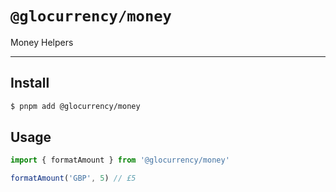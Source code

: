 # `@glocurrency/money`

Money Helpers

---

## Install

```bash
$ pnpm add @glocurrency/money
```

## Usage

```js
import { formatAmount } from '@glocurrency/money'

formatAmount('GBP', 5) // £5
```
